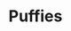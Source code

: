 ---
title: Puffies
crosslinks:
- torpedotits
- BustyPetite
- tipofmypenis
- cheeky_olive
- gonewild
- MassiveTitsnAss
- ForeverAlone
- SpankSafe
- FayeReagan
- PlayMe
- SexyFlowerWater
---